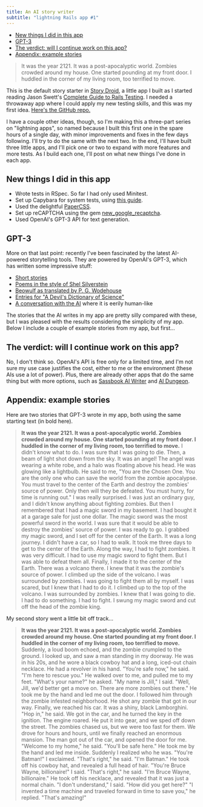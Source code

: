 ```yaml
---
title: An AI story writer
subtitle: "lightning Rails app #1"
---
```


- [New things I did in this app](#new-things-i-did-in-this-app)
- [GPT-3](#gpt-3)
- [The verdict: will I continue work on this app?](#the-verdict-will-i-continue-work-on-this-app)
- [Appendix: example stories](#appendix-example-stories)

> It was the year 2121. It was a post-apocalyptic world. Zombies crowded around my house. One started pounding at my front door. I huddled in the corner of my living room, too terrified to move.

This is the default story starter in [Story Droid](https://storydroid.herokuapp.com/), a little app I built as I started reading Jason Swett's [Complete Guide to Rails Testing](https://www.codewithjason.com/complete-guide-to-rails-testing/). I needed a throwaway app where I could apply my new testing skills, and this was my first idea. [Here's the GitHub repo.](https://github.com/fpsvogel/storydroid)

I have a couple other ideas, though, so I'm making this a three-part series on "lightning apps", so named because I built this first one in the spare hours of a single day, with minor improvements and fixes in the few days following. I'll try to do the same with the next two. In the end, I'll have built three little apps, and I'll pick one or two to expand with more features and more tests. As I build each one, I'll post on what new things I've done in each app.

## New things I did in this app

- Wrote tests in RSpec. So far I had only used Minitest.
- Set up Capybara for system tests, using [this guide](https://www.zagaja.com/2019/02/rspec-headless-chrome-capybara/).
- Used the delightful [PaperCSS](https://www.getpapercss.com/).
- Set up reCAPTCHA using the gem [new_google_recaptcha](https://github.com/igorkasyanchuk/new_google_recaptcha).
- Used OpenAI's GPT-3 API for text generation.

## GPT-3

More on that last point: recently I've been fascinated by the latest AI-powered storytelling tools. They are powered by OpenAI's GPT-3, which has written some impressive stuff:

- [Short stories](https://aiwrotethis.substack.com/)
- [Poems in the style of Shel Silverstein](http://dean.dog/shel-silverstein-gpt3/)
- [Beowulf as translated by P. G. Wodehouse](https://www.gwern.net/GPT-3#beowulf-wodehouse)
- [Entries for "A Devil's Dictionary of Science"](https://www.gwern.net/GPT-3#devils-dictionary-of-science)
- [A conversation with the AI](https://pastebin.com/ZiQJT061) where it is eerily human-like

The stories that the AI writes in my app are pretty silly compared with these, but I was pleased with the results considering the simplicity of my app. Below I include a couple of example stories from my app, but first…

## The verdict: will I continue work on this app?

No, I don't think so. OpenAI's API is free only for a limited time, and I'm not sure my use case justifies the cost, either to me or the environment (these AIs use a lot of power). Plus, there are already other apps that do the same thing but with more options, such as [Sassbook AI Writer](https://sassbook.com/ai-writer) and [AI Dungeon](https://play.aidungeon.io/main/home).

## Appendix: example stories

Here are two stories that GPT-3 wrote in my app, both using the same starting text (in bold here).

> **It was the year 2121. It was a post-apocalyptic world. Zombies crowded around my house. One started pounding at my front door. I huddled in the corner of my living room, too terrified to move.** I didn't know what to do. I was sure that I was going to die. Then, a beam of light shot down from the sky. It was an angel! The angel was wearing a white robe, and a halo was floating above his head. He was glowing like a lightbulb. He said to me, "You are the Chosen One. You are the only one who can save the world from the zombie apocalypse. You must travel to the center of the Earth and destroy the zombies' source of power. Only then will they be defeated. You must hurry, for time is running out." I was really surprised. I was just an ordinary guy, and I didn't know anything about fighting zombies. But then I remembered that I had a magic sword in my basement. I had bought it at a garage sale for just one dollar. The magic sword was the most powerful sword in the world. I was sure that it would be able to destroy the zombies' source of power. I was ready to go. I grabbed my magic sword, and I set off for the center of the Earth. It was a long journey. I didn't have a car, so I had to walk. It took me three days to get to the center of the Earth. Along the way, I had to fight zombies. It was very difficult. I had to use my magic sword to fight them. But I was able to defeat them all. Finally, I made it to the center of the Earth. There was a volcano there. I knew that it was the zombie's source of power. I climbed up the side of the volcano. I was surrounded by zombies. I was going to fight them all by myself. I was scared, but I knew that I had to do it. I climbed up to the top of the volcano. I was surrounded by zombies. I knew that I was going to die. I had to do something. I had to fight. I swung my magic sword and cut off the head of the zombie king.

My second story went a little bit off track…

> **It was the year 2121. It was a post-apocalyptic world. Zombies crowded around my house. One started pounding at my front door. I huddled in the corner of my living room, too terrified to move.** Suddenly, a loud boom echoed, and the zombie crumpled to the ground. I looked up, and saw a man standing in my doorway. He was in his 20s, and he wore a black cowboy hat and a long, iced-out chain necklace. He had a revolver in his hand. "You're safe now," he said. "I'm here to rescue you." He walked over to me, and pulled me to my feet. "What's your name?" he asked. "My name is Jill," I said. "Well, Jill, we'd better get a move on. There are more zombies out there." He took me by the hand and led me out the door. I followed him through the zombie infested neighborhood. He shot any zombie that got in our way. Finally, we reached his car. It was a shiny, black Lamborghini. "Hop in," he said. We got in the car, and he turned the key in the ignition. The engine roared. He put it into gear, and we sped off down the street. The zombies chased us, but we were too fast for them. We drove for hours and hours, until we finally reached an enormous mansion. The man got out of the car, and opened the door for me. "Welcome to my home," he said. "You'll be safe here." He took me by the hand and led me inside. Suddenly I realized who he was. "You're Batman!" I exclaimed. "That's right," he said. "I'm Batman." He took off his cowboy hat, and revealed a full head of hair. "You're Bruce Wayne, billionaire!" I said. "That's right," he said. "I'm Bruce Wayne, billionaire." He took off his necklace, and revealed that it was just a normal chain. "I don't understand," I said. "How did you get here?" "I invented a time machine and traveled forward in time to save you," he replied. "That's amazing!"
